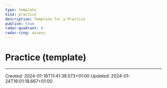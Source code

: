 ```yaml
---
type: template
kind: practice
description: Template for a Practice
publish: true
radar-quadrant: 4
radar-ring: assess
---
```



# Practice (template)


----
*Created:* 2024-01-18T11:41:39.573+01:00
*Updated:* 2024-01-24T16:01:18.667+01:00